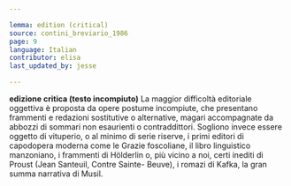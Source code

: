 ```yaml
---

lemma: edition (critical)
source: contini_breviario_1986
page: 9
language: Italian
contributor: elisa
last_updated_by: jesse

---
```


**edizione critica (testo incompiuto)** La maggior difficoltà editoriale oggettiva è proposta da opere postume incompiute, che presentano frammenti e redazioni sostitutive o alternative, magari accompagnate da abbozzi di sommari non esaurienti o contraddittori. Sogliono invece essere oggetto di vituperio, o al minimo di serie riserve, i primi editori di capodopera moderna come le Grazie foscoliane, il libro linguistico manzoniano, i frammenti di Hölderlin o, più vicino a noi, certi inediti di Proust (Jean Santeuil, Contre Sainte- Beuve), i romazi di Kafka, la gran summa narrativa di Musil.
